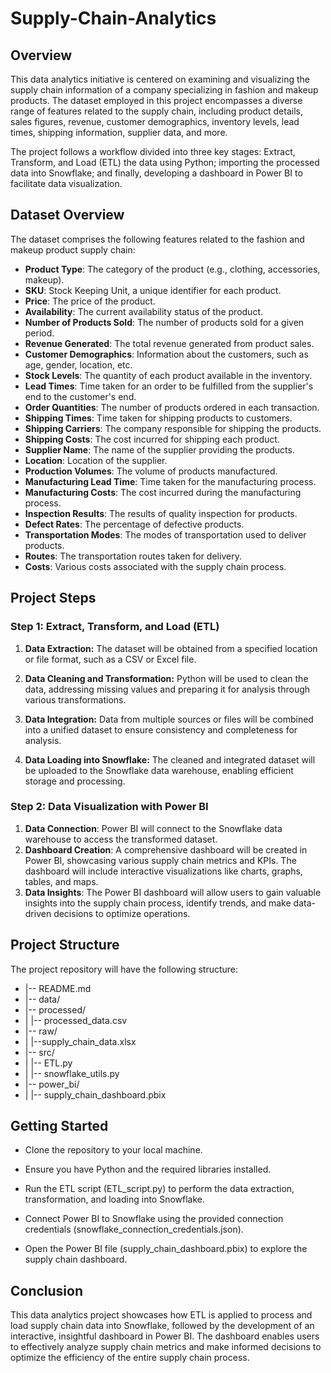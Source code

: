# Supply-Chain-Analytics


## Overview
This data analytics initiative is centered on examining and visualizing the supply chain information of a company specializing in fashion and makeup products. The dataset employed in this project encompasses a diverse range of features related to the supply chain, including product details, sales figures, revenue, customer demographics, inventory levels, lead times, shipping information, supplier data, and more.

The project follows a workflow divided into three key stages: Extract, Transform, and Load (ETL) the data using Python; importing the processed data into Snowflake; and finally, developing a dashboard in Power BI to facilitate data visualization.

## Dataset Overview
The dataset comprises the following features related to the fashion and makeup product supply chain:

- **Product Type**: The category of the product (e.g., clothing, accessories, makeup).
- **SKU**: Stock Keeping Unit, a unique identifier for each product.
- **Price**: The price of the product.
- **Availability**: The current availability status of the product.
- **Number of Products Sold**: The number of products sold for a given period.
- **Revenue Generated**: The total revenue generated from product sales.
- **Customer Demographics**: Information about the customers, such as age, gender, location, etc.
- **Stock Levels**: The quantity of each product available in the inventory.
- **Lead Times**: Time taken for an order to be fulfilled from the supplier's end to the customer's end.
- **Order Quantities**: The number of products ordered in each transaction.
- **Shipping Times**: Time taken for shipping products to customers.
- **Shipping Carriers**: The company responsible for shipping the products.
- **Shipping Costs**: The cost incurred for shipping each product.
- **Supplier Name**: The name of the supplier providing the products.
- **Location**: Location of the supplier.
- **Production Volumes**: The volume of products manufactured.
- **Manufacturing Lead Time**: Time taken for the manufacturing process.
- **Manufacturing Costs**: The cost incurred during the manufacturing process.
- **Inspection Results**: The results of quality inspection for products.
- **Defect Rates**: The percentage of defective products.
- **Transportation Modes**: The modes of transportation used to deliver products.
- **Routes**: The transportation routes taken for delivery.
- **Costs**: Various costs associated with the supply chain process.

## Project Steps

### Step 1: Extract, Transform, and Load (ETL)
1. **Data Extraction:** The dataset will be obtained from a specified location or file format, such as a CSV or Excel file.

2. **Data Cleaning and Transformation:** Python will be used to clean the data, addressing missing values and preparing it for analysis through various transformations.

3. **Data Integration:** Data from multiple sources or files will be combined into a unified dataset to ensure consistency and completeness for analysis.

4. **Data Loading into Snowflake:** The cleaned and integrated dataset will be uploaded to the Snowflake data warehouse, enabling efficient storage and processing.

### Step 2: Data Visualization with Power BI
1. **Data Connection**: Power BI will connect to the Snowflake data warehouse to access the transformed dataset.
2. **Dashboard Creation**: A comprehensive dashboard will be created in Power BI, showcasing various supply chain metrics and KPIs. The dashboard will include interactive visualizations like charts, graphs, tables, and maps.
3. **Data Insights**: The Power BI dashboard will allow users to gain valuable insights into the supply chain process, identify trends, and make data-driven decisions to optimize operations.

## Project Structure
The project repository will have the following structure:

- |-- README.md
- |-- data/
- |-- processed/
- |   |-- processed_data.csv
- |-- raw/
- |   |--supply_chain_data.xlsx
- |-- src/
- |   |-- ETL.py
- |   |-- snowflake_utils.py
- |-- power_bi/
- |   |-- supply_chain_dashboard.pbix

## Getting Started
* Clone the repository to your local machine.

* Ensure you have Python and the required libraries installed.

* Run the ETL script (ETL_script.py) to perform the data extraction, transformation, and loading into Snowflake.

* Connect Power BI to Snowflake using the provided connection credentials (snowflake_connection_credentials.json).

* Open the Power BI file (supply_chain_dashboard.pbix) to explore the supply chain dashboard.

## Conclusion
This data analytics project showcases how ETL is applied to process and load supply chain data into Snowflake, followed by the development of an interactive, insightful dashboard in Power BI. The dashboard enables users to effectively analyze supply chain metrics and make informed decisions to optimize the efficiency of the entire supply chain process.
